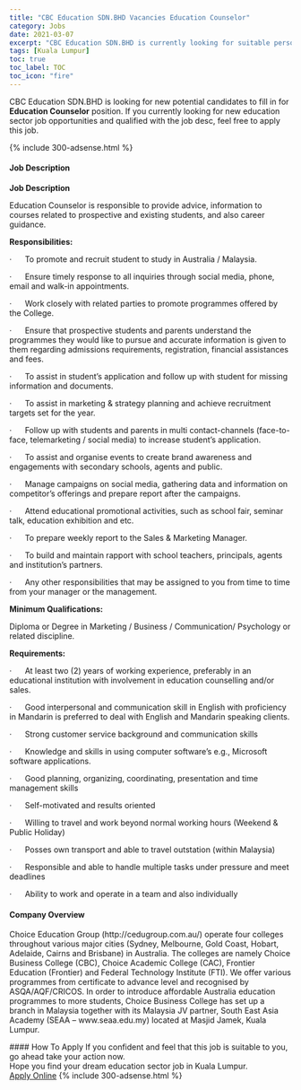 ```yaml
---
title: "CBC Education SDN.BHD Vacancies Education Counselor" 
category: Jobs 
date: 2021-03-07 
excerpt: "CBC Education SDN.BHD is currently looking for suitable person to fill in the Education Counselor which positioned at Kuala Lumpur" 
tags: [Kuala Lumpur] 
toc: true 
toc_label: TOC 
toc_icon: "fire" 
--- 
```


<p>CBC Education SDN.BHD is looking for new potential candidates to fill in for <b>Education Counselor</b> position. If you currently looking for new education sector job opportunities and qualified with the job desc, feel free to apply this job.
</p>{% include 300-adsense.html %} 
 <div><div><h4>Job Description</h4></div><div><div><span><div><p><strong>Job Description</strong></p><p>Education Counselor is responsible to provide advice, information to courses related to prospective and existing students, and also career guidance.&#160;</p><p><strong>Responsibilities:</strong></p><p>&#183;&#160;&#160;&#160;&#160;&#160;&#160;To promote and recruit student to study in Australia / Malaysia.</p><p>&#183;&#160;&#160;&#160;&#160;&#160;&#160;Ensure timely response to all inquiries through social media, phone, email and walk-in appointments.</p><p>&#183;&#160;&#160;&#160;&#160;&#160;&#160;Work closely with related parties to promote programmes offered by the College.</p><p>&#183;&#160;&#160;&#160;&#160;&#160;&#160;Ensure that prospective students and parents understand the programmes they would like to pursue and accurate information is given to them regarding admissions requirements, registration, financial assistances and fees.</p><p>&#183;&#160;&#160;&#160;&#160;&#160;&#160;To assist in student&#8217;s application and follow up with student for missing information and documents.</p><p>&#183;&#160;&#160;&#160;&#160;&#160;&#160;To assist in marketing &amp; strategy planning and achieve recruitment targets set for the year.</p><p>&#183;&#160;&#160;&#160;&#160;&#160;&#160;Follow up with students and parents in multi contact-channels (face-to-face, telemarketing / social media) to increase student&#8217;s application.</p><p>&#183;&#160;&#160;&#160;&#160;&#160;&#160;To assist and organise events to create brand awareness and engagements with secondary schools, agents and public.</p><p>&#183;&#160;&#160;&#160;&#160;&#160;&#160;Manage campaigns on social media, gathering data and information on competitor&#8217;s offerings and prepare report after the campaigns.</p><p>&#183;&#160;&#160;&#160;&#160;&#160;&#160;Attend educational promotional activities, such as school fair, seminar talk, education exhibition and etc.</p><p>&#183;&#160;&#160;&#160;&#160;&#160;&#160;To prepare weekly report to the Sales &amp; Marketing Manager.</p><p>&#183;&#160;&#160;&#160;&#160;&#160;&#160;To build and maintain rapport with school teachers, principals, agents and institution&#8217;s partners.</p><p>&#183;&#160;&#160;&#160;&#160;&#160;&#160;Any other responsibilities that may be assigned to you from time to time from your manager or the management.</p><p><strong>Minimum Qualifications:</strong></p><p>Diploma or Degree in Marketing / Business / Communication/ Psychology or related discipline.</p><p><strong>Requirements:</strong></p><p>&#183;&#160;&#160;&#160;&#160;&#160;&#160;At least two (2) years of working experience, preferably in an educational institution with involvement in education counselling and/or sales.</p><p>&#183;&#160;&#160;&#160;&#160;&#160;&#160;Good interpersonal and communication skill in English with proficiency in Mandarin is preferred to deal with English and Mandarin speaking clients.</p><p>&#183;&#160;&#160;&#160;&#160;&#160;&#160;Strong customer service background and communication skills</p><p>&#183;&#160;&#160;&#160;&#160;&#160;&#160;Knowledge and skills in using computer software&#8217;s e.g., Microsoft software applications.</p><p>&#183;&#160;&#160;&#160;&#160;&#160;&#160;Good planning, organizing, coordinating, presentation and time management skills</p><p>&#183;&#160;&#160;&#160;&#160;&#160;&#160;Self-motivated and results oriented</p><p>&#183;&#160;&#160;&#160;&#160;&#160;&#160;Willing to travel and work beyond normal working hours (Weekend &amp; Public Holiday)</p><p>&#183;&#160;&#160;&#160;&#160;&#160;&#160;Posses own transport and able to travel outstation (within Malaysia)</p><p>&#183;&#160;&#160;&#160;&#160;&#160;&#160;Responsible and able to handle multiple tasks under pressure and meet deadlines</p><p>&#183;&#160;&#160;&#160;&#160;&#160;&#160;Ability to work and operate in a team and also individually</p></div></span></div></div></div> 
<div><div><h4>Company Overview</h4></div><div><div><span><div><p>Choice Education Group (http://cedugroup.com.au/) operate four colleges throughout various major cities (Sydney, Melbourne, Gold Coast, Hobart, Adelaide, Cairns and Brisbane) in Australia.&#160;The colleges are namely Choice Business College (CBC), Choice Academic College (CAC), Frontier Education (Frontier) and Federal Technology Institute (FTI).&#160;We offer various programmes from certificate to advance level and recognised by ASQA/AQF/CRICOS. In order to introduce affordable Australia education programmes to more students, Choice Business College has set up a branch in Malaysia together with its Malaysia JV partner, South East Asia Academy (SEAA &#8211;&#160;www.seaa.edu.my) located at Masjid Jamek, Kuala Lumpur.&#160;</p></div></span></div></div></div> 
#### How To Apply 
If you confident and feel that this job is suitable to you, go ahead take your action now. <br/> 
Hope you find your dream education sector job in Kuala Lumpur. <br/> 
<a href="https://www.jobstreet.com.my/en/job/education-counselor-4497373?jobId=jobstreet-my-job-4497373" class="btn btn--info" target="_blank" rel="nofollow noopenner">Apply Online</a> 
{% include 300-adsense.html %} 